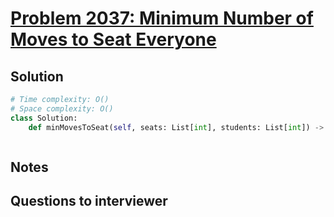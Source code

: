 # [Problem 2037: Minimum Number of Moves to Seat Everyone](https://leetcode.com/problems/minimum-number-of-moves-to-seat-everyone/)

## Solution

```py
# Time complexity: O()
# Space complexity: O()
class Solution:
    def minMovesToSeat(self, seats: List[int], students: List[int]) -> int:



```

## Notes

## Questions to interviewer

